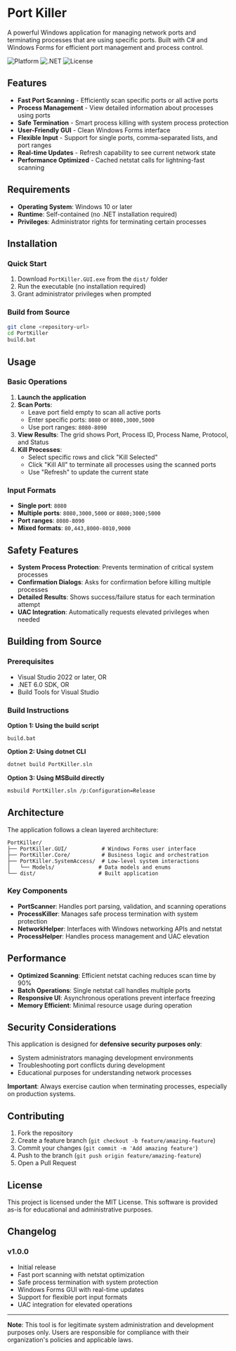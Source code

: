 # Port Killer

A powerful Windows application for managing network ports and terminating processes that are using specific ports. Built with C# and Windows Forms for efficient port management and process control.

![Platform](https://img.shields.io/badge/Platform-Windows-blue) ![.NET](https://img.shields.io/badge/.NET-9.0-purple) ![License](https://img.shields.io/badge/License-MIT-green)

## Features

- **Fast Port Scanning** - Efficiently scan specific ports or all active ports
- **Process Management** - View detailed information about processes using ports
- **Safe Termination** - Smart process killing with system process protection
- **User-Friendly GUI** - Clean Windows Forms interface
- **Flexible Input** - Support for single ports, comma-separated lists, and port ranges
- **Real-time Updates** - Refresh capability to see current network state
- **Performance Optimized** - Cached netstat calls for lightning-fast scanning

## Requirements

- **Operating System**: Windows 10 or later
- **Runtime**: Self-contained (no .NET installation required)
- **Privileges**: Administrator rights for terminating certain processes

## Installation

### Quick Start
1. Download `PortKiller.GUI.exe` from the `dist/` folder
2. Run the executable (no installation required)
3. Grant administrator privileges when prompted

### Build from Source
```bash
git clone <repository-url>
cd PortKiller
build.bat
```

## Usage

### Basic Operations
1. **Launch the application**
2. **Scan Ports**:
   - Leave port field empty to scan all active ports
   - Enter specific ports: `8080` or `8080,3000,5000`
   - Use port ranges: `8080-8090`
3. **View Results**: The grid shows Port, Process ID, Process Name, Protocol, and Status
4. **Kill Processes**:
   - Select specific rows and click "Kill Selected"
   - Click "Kill All" to terminate all processes using the scanned ports
   - Use "Refresh" to update the current state

### Input Formats
- **Single port**: `8080`
- **Multiple ports**: `8080,3000,5000` or `8080;3000;5000`
- **Port ranges**: `8080-8090`
- **Mixed formats**: `80,443,8000-8010,9000`

## Safety Features

- **System Process Protection**: Prevents termination of critical system processes
- **Confirmation Dialogs**: Asks for confirmation before killing multiple processes  
- **Detailed Results**: Shows success/failure status for each termination attempt
- **UAC Integration**: Automatically requests elevated privileges when needed

## Building from Source

### Prerequisites
- Visual Studio 2022 or later, OR
- .NET 6.0 SDK, OR  
- Build Tools for Visual Studio

### Build Instructions

**Option 1: Using the build script**
```batch
build.bat
```

**Option 2: Using dotnet CLI**
```bash
dotnet build PortKiller.sln
```

**Option 3: Using MSBuild directly**
```bash
msbuild PortKiller.sln /p:Configuration=Release
```

## Architecture

The application follows a clean layered architecture:

```
PortKiller/
├── PortKiller.GUI/           # Windows Forms user interface
├── PortKiller.Core/          # Business logic and orchestration
├── PortKiller.SystemAccess/  # Low-level system interactions
│   └── Models/              # Data models and enums
└── dist/                    # Built application
```

### Key Components
- **PortScanner**: Handles port parsing, validation, and scanning operations
- **ProcessKiller**: Manages safe process termination with system protection
- **NetworkHelper**: Interfaces with Windows networking APIs and netstat
- **ProcessHelper**: Handles process management and UAC elevation

## Performance

- **Optimized Scanning**: Efficient netstat caching reduces scan time by 90%
- **Batch Operations**: Single netstat call handles multiple ports
- **Responsive UI**: Asynchronous operations prevent interface freezing
- **Memory Efficient**: Minimal resource usage during operation

## Security Considerations

This application is designed for **defensive security purposes only**:
- System administrators managing development environments
- Troubleshooting port conflicts during development
- Educational purposes for understanding network processes

**Important**: Always exercise caution when terminating processes, especially on production systems.

## Contributing

1. Fork the repository
2. Create a feature branch (`git checkout -b feature/amazing-feature`)
3. Commit your changes (`git commit -m 'Add amazing feature'`)
4. Push to the branch (`git push origin feature/amazing-feature`)
5. Open a Pull Request

## License

This project is licensed under the MIT License. This software is provided as-is for educational and administrative purposes.

## Changelog

### v1.0.0
- Initial release
- Fast port scanning with netstat optimization
- Safe process termination with system protection
- Windows Forms GUI with real-time updates
- Support for flexible port input formats
- UAC integration for elevated operations

---

**Note**: This tool is for legitimate system administration and development purposes only. Users are responsible for compliance with their organization's policies and applicable laws.